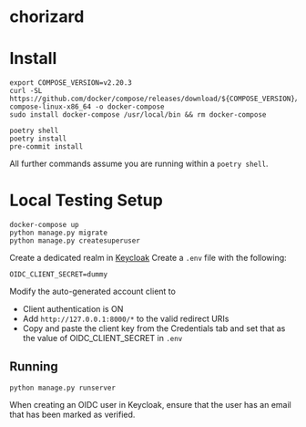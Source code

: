 # chorizard

# Install

```shell
export COMPOSE_VERSION=v2.20.3
curl -SL https://github.com/docker/compose/releases/download/${COMPOSE_VERSION}/docker-compose-linux-x86_64 -o docker-compose
sudo install docker-compose /usr/local/bin && rm docker-compose

poetry shell
poetry install
pre-commit install
```

All further commands assume you are running within a `poetry shell`.

# Local Testing Setup

```shell
docker-compose up
python manage.py migrate
python manage.py createsuperuser
```

Create a dedicated realm in [Keycloak](http://localhost:8080)
Create a `.env` file with the following:

```
OIDC_CLIENT_SECRET=dummy
```

Modify the auto-generated account client to
* Client authentication is ON
* Add `http://127.0.0.1:8000/*` to the valid redirect URIs
* Copy and paste the client key from the Credentials tab and set that as the
  value of OIDC_CLIENT_SECRET in `.env`

## Running

```shell
python manage.py runserver
```

When creating an OIDC user in Keycloak, ensure that the user has an email that
has been marked as verified.
